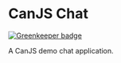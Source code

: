 # CanJS Chat

[![Greenkeeper badge](https://badges.greenkeeper.io/canjs/chat.svg)](https://greenkeeper.io/)

A CanJS demo chat application.
